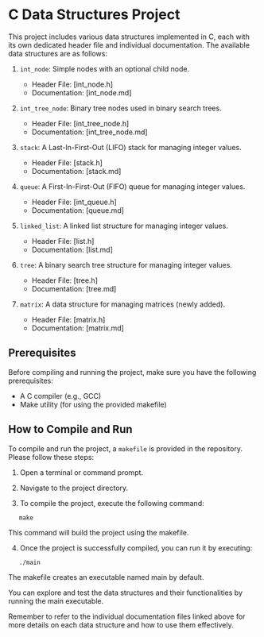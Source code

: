 # C Data Structures Project

This project includes various data structures implemented in C, each with its own dedicated header file and individual documentation. The available data structures are as follows:

1. `int_node`: Simple nodes with an optional child node.

   - Header File: [int_node.h]
   - Documentation: [int_node.md]

2. `int_tree_node`: Binary tree nodes used in binary search trees.

   - Header File: [int_tree_node.h]
   - Documentation: [int_tree_node.md]

3. `stack`: A Last-In-First-Out (LIFO) stack for managing integer values.

   - Header File: [stack.h]
   - Documentation: [stack.md]

4. `queue`: A First-In-First-Out (FIFO) queue for managing integer values.

   - Header File: [int_queue.h]
   - Documentation: [queue.md]

5. `linked_list`: A linked list structure for managing integer values.

   - Header File: [list.h]
   - Documentation: [list.md]

6. `tree`: A binary search tree structure for managing integer values.
   - Header File: [tree.h]
   - Documentation: [tree.md]

7. `matrix`: A data structure for managing matrices (newly added).

   - Header File: [matrix.h]
   - Documentation: [matrix.md]

## Prerequisites

Before compiling and running the project, make sure you have the following prerequisites:

- A C compiler (e.g., GCC)
- Make utility (for using the provided makefile)

## How to Compile and Run

To compile and run the project, a `makefile` is provided in the repository. Please follow these steps:

1. Open a terminal or command prompt.

2. Navigate to the project directory.

3. To compile the project, execute the following command:

```shell
   make
```

This command will build the project using the makefile.

4. Once the project is successfully compiled, you can run it by executing:

```shell
   ./main
```

The makefile creates an executable named main by default.

You can explore and test the data structures and their functionalities by running the main executable.

Remember to refer to the individual documentation files linked above for more details on each data structure and how to use them effectively.
